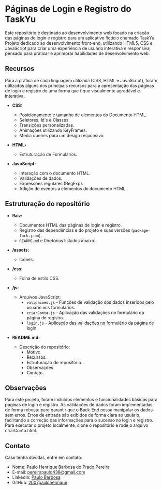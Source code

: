 # Páginas de Login e Registro do TaskYu

Este repositório é destinado ao desenvolvimento web focado na criação das páginas de login e registro para um aplicativo fictício chamado TaskYu. Projeto dedicado ao desenvolvimento front-end, utilizando HTML5, CSS e JavaScript para criar uma experiência de usuário interativa e responsiva, pensado para praticar e aprimorar habilidades de desenvolvimento web.

## Recursos

Para a prática de cada linguagem utilizada (CSS, HTML e JavaScript), foram utilizados alguns dos principais recursos para a apresentação das páginas de login e registro de uma forma que fique visualmente agradável e interativa.

- **CSS:**
    - Posicionamento e tamanho de elementos do Documento HTML.
    - Seletores, Id's e Classes.
    - Transições personalizadas.
    - Animações utilizando KeyFrames.
    - Media queries para um design responsivo.

- **HTML:**
    - Estruturação de Formulários.

- **JavaScript:**
    - Interação com o documento HTML.
    - Validações de dados.
    - Expressões regulares (RegExp).
    - Adição de eventos a elementos do documento HTML.

## Estruturação do repositório

- **Raiz:**
    - Documentos HTML das páginas de login e registro.
    - Registro das dependências e do projeto e suas versões (`package-lock.json`).
    - `README.md` e Diretórios listados abaixo.

- **/assets:**
    - Ícones.

- **/css:**
    - Folha de estilo CSS.

- **/js:**
    - Arquivos JavaScript:
        - `validacoes.js` - Funções de validação dos dados inseridos pelo usuário nos formulários.
        - `criarConta.js` - Aplicação das validações no formulário da página de registro.
        - `login.js` - Aplicação das validações no formulário da página de login.

- **README.md:**
    - Descrição do repositório:
        - Motivo.
        - Recursos.
        - Estruturação do repositório.
        - Observações.
        - Contato.

## Observações

Para este projeto, foram incluídos elementos e funcionalidades básicas para páginas de login e registro. As validações de dados foram implementadas de forma robusta para garantir que o Back-End possa manipular os dados sem erros. Erros de entrada são exibidos de forma clara ao usuário, facilitando a correção das informações para o sucesso no login e registro. Para executar o projeto localmente, clone o repositório e rode o arquivo criarConta.html.

## Contato

Caso tenha dúvidas, entre em contato:

- Nome: Paulo Henrique Barbosa do Prado Pereira
- E-mail: pereirapaulo436@gmail.com
- LinkedIn: [Paulo Barbosa](https://www.linkedin.com/in/paulo-barbosa-61a860303/)
- GitHub: [2007paulohenrique](https://github.com/2007paulohenrique)
